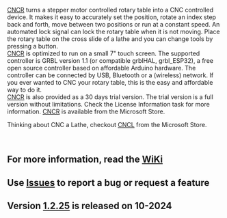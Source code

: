 [CNCR](https://www.microsoft.com/store/apps/9N7HPG47XK0G) turns a stepper motor controlled rotary table into a CNC controlled device. It makes it easy to accurately set the position, rotate an index step back and forth, move between two positions or run at a constant speed. An automated lock signal can lock the rotary table when it is not moving. Place the rotary table on the cross slide of a lathe and you can change tools by pressing a button.  
[CNCR](https://www.microsoft.com/store/apps/9N7HPG47XK0G) is optimized to run on a small 7" touch screen. The supported controller is GRBL version 1.1 (or compatible grblHAL, grbl_ESP32), a free open source controller based on affordable Arduino hardware. The controller can be connected by USB, Bluetooth or a (wireless) network. If you ever wanted to CNC your rotary table, this is the easy and affordable way to do it.  
[CNCR](https://www.microsoft.com/store/apps/9N7HPG47XK0G) is also provided as a 30 days trial version. The trial version is a full version without limitations. Check the License Information task for more information. [CNCR](https://www.microsoft.com/store/apps/9N7HPG47XK0G) is available from the Microsoft Store.  

Thinking about CNC a Lathe, checkout [CNCL](https://www.microsoft.com/store/apps/9P42TB5T697H) from the Microsoft Store.  
<p>&nbsp;</p> 

## For more information, read the [WiKi](https://github.com/MetalWorkerTools/CNCR/wiki)
## Use [**Issues**](https://github.com/MetalWorkerTools/CNCR/issues) to report a bug or request a feature 
## Version [1.2.25](https://github.com/MetalWorkerTools/CNCR/wiki/Version-Information#version-1225-10-2024) is released on 10-2024

 
